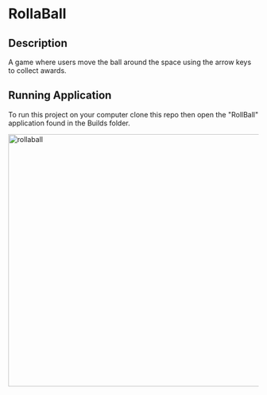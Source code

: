 # RollaBall

## Description

A game where users move the ball around the space using the arrow keys to collect awards.

## Running Application

To run this project on your computer clone this repo then open the "RollBall" application found in the Builds folder.

<img width="509" alt="rollaball" src="https://user-images.githubusercontent.com/77226151/142333228-e9fa65db-aeff-4731-b070-3206cf450506.png">
